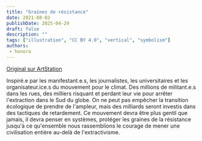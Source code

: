 ```yaml
---
title: "Graines de résistance"
date: 2021-08-02
publishDate: 2025-04-29
draft: false
description: ""
tags: ["illustration", "CC BY 4.0", "vertical", "symbolism"]
authors:
 - honora
---
```


[Original sur ArtStation](https://efflam.artstation.com/projects/3dOnwA)

Inspiré.e par les manifestant.e.s, les journalistes, les universitaires et les organisateur.ice.s du mouvement pour le climat. Des millions de militant.e.s dans les rues, des milliers risquant et perdant leur vie pour arrêter l'extraction dans le Sud du globe. On ne peut pas empêcher la transition écologique de prendre de l'ampleur, mais des milliards seront investis dans des tactiques de retardement. Ce mouvement devra être plus gentil que jamais, il devra penser en systèmes, protéger les graines de la résistance jusqu'à ce qu'ensemble nous rassemblions le courage de mener une civilisation entière au-delà de l'extractivisme.

